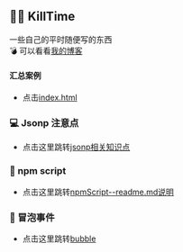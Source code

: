 ## 🙋‍♂️ KillTime
一些自己的平时随便写的东西
<br>
💣 可以看看[我的博客](http://www.wusiqing.com)

#### 汇总案例
- 点击[index.html]()

### 💻 Jsonp 注意点
- 点击这里跳转[jsonp相关知识点](./JSONP/README.md)

### 📝 npm script 
- 点击这里跳转[npmScript--readme.md说明](./npmScript/README.md)

### 📝 冒泡事件
- 点击这里跳转[bubble](./bubble/readme.md)